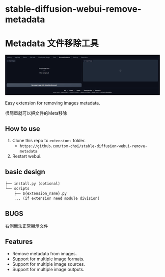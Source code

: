 # stable-diffusion-webui-remove-metadata

# Metadata 文件移除工具

![alt text](image.png)

Easy extension for removing images metadata.

很簡單就可以把文件的Meta移除

## How to use


1. Clone this repo to `extensions` folder.
   - `https://github.com/tom-choi/stable-diffusion-webui-remove-metadata`
2. Restart webui.

## basic design
```
├── install.py (optional)
└── scripts
    ├── ${extension_name}.py
    ... (if extension need module division)
```

## BUGS

右側無法正常顯示文件

## Features

- Remove metadata from images.
- Support for multiple image formats.
- Support for multiple image sources.
- Support for multiple image outputs.